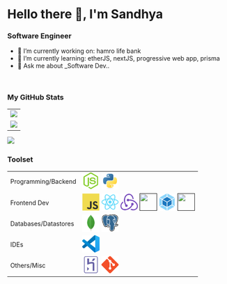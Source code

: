 

<!--
**Serenablack/Serenablack** is a ✨ _special_ ✨ repository because its `README.md` (this file) appears on your GitHub profile.

Here are some ideas to get you started:

- 🔭 I’m currently working on ...
- 🌱 I’m currently learning ...
- 👯 I’m looking to collaborate on ...
- 🤔 I’m looking for help with ...
- 💬 Ask me about ...
- 📫 How to reach me: ...
- 😄 Pronouns: ...
- ⚡ Fun fact: ...
-->
# Hello there 👋, I'm Sandhya

### Software Engineer

- 🔭 I’m currently working on: hamro life bank
- 🌱 I’m currently learning: etherJS, nextJS, progressive web app, prisma
- 💬 Ask me about _Software Dev..

<br/>

### My GitHub Stats

<table>
    <tr>
        <td>
            <img src="https://github-readme-streak-stats.herokuapp.com/?user=Serenablack&theme=nightowl"/>
        </td> 
    </tr>
    <tr>
        <td>
            <img src="https://github-readme-stats.vercel.app/api?username=Serenablack&count_private=true&show_icons=true&theme=ocean_dark"/>
        </td>
        </table>
            <img src="https://github-readme-stats.vercel.app/api/top-langs/?username=Serenablack&theme=outrun&langs_count=10&layout=compact&hide=php,scss,css,html,batchfile,gherkin,freemarker,xslt,tsql,ruby"/>

### Toolset

<table>
    <tr>
        <td>Programming/Backend</td>
        <td>
            <a href=""><img src="https://github.com/devicons/devicon/blob/v2.13.0/icons/nodejs/nodejs-original.svg" width="40" height="40"/></a>
            <a href=""><img src="https://github.com/devicons/devicon/blob/v2.13.0/icons/python/python-original.svg" width="40" height="40"/></a>
        </td>
    </tr>
    <tr>
        <td>Frontend Dev</td>
        <td>
            <a href=""><img src="https://github.com/devicons/devicon/blob/v2.13.0/icons/javascript/javascript-original.svg" width="40" height="40"/></a>
            <a href=""><img src="https://github.com/devicons/devicon/blob/v2.13.0/icons/react/react-original.svg" width="40" height="40"/></a>
            <a href=""><img src="https://github.com/devicons/devicon/blob/v2.13.0/icons/redux/redux-original.svg" width="40" height="40"/></a>
            <a href=""><img src="https://www.vectorlogo.zone/logos/npmjs/npmjs-icon.svg" width="40" height="40"/></a>
            <a href=""><img src="https://github.com/devicons/devicon/blob/v2.13.0/icons/webpack/webpack-original.svg" width="40" height="40"/></a>
            <a href=""><img src="https://www.vectorlogo.zone/logos/sass-lang/sass-lang-icon.svg" width="40" height="40"/></a>
        </td>
    </tr>
    <tr>
        <td>Databases/Datastores</td>
        <td>
            <a href=""><img src="https://github.com/devicons/devicon/blob/v2.13.0/icons/mongodb/mongodb-original.svg" width="40" height="40"/></a>
<!--             <a href=""><img src="https://github.com/devicons/devicon/blob/v2.13.0/icons/mysql/mysql-original.svg" width="40" height="40"/></a> -->
<!--             <a href=""><img src="https://github.com/devicons/devicon/blob/v2.13.0/icons/redis/redis-original.svg" width="40" height="40"/></a> -->
            <a href=""><img src="https://github.com/devicons/devicon/blob/v2.13.0/icons/postgresql/postgresql-original.svg" width="40" height="40"/></a>
        </td>
    </tr>
    <tr>
        <td>IDEs</td>
        <td>
            <a href=""><img src="https://github.com/devicons/devicon/blob/v2.13.0/icons/vscode/vscode-original.svg" width="40" height="40"/></a>
<!--             <a href=""><img src="https://github.com/devicons/devicon/blob/v2.13.0/icons/atom/atom-original.svg" width="40" height="40"/></a> -->
            <!-- <a href=""><img src="https://worldvectorlogo.com/download/sublime-text.svg"/></a> -->
        </td>
    </tr>
    <tr>
        <td>Others/Misc</td>
        <td>
            <a href=""><img src="https://github.com/devicons/devicon/blob/v2.13.0/icons/heroku/heroku-original.svg" width="40" height="40"/></a>
            <a href=""><img src="https://github.com/devicons/devicon/blob/v2.13.0/icons/git/git-original.svg" width="40" height="40"/></a>
        </td>
    </tr>
</table>






